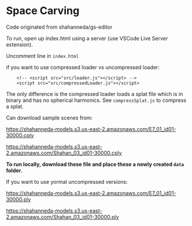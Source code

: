 # Space Carving

Code originated from shahanneda/gs-editor

To run, open up index.html using a server (use VSCode Live Server extension).

Uncomment line in `index.html`

if you want to use compressed loader vs uncompressed loader:
```
	<!-- <script src="src/loader.js"></script> -->
	<script src="src/compressedLoader.js"></script>
```


The only difference is the compressed loader loads a splat file which is in binary and has no spherical harmonics.
See `compressSplat.js` to compress a splat.


Can download sample scenes from:

https://shahanneda-models.s3.us-east-2.amazonaws.com/E7_01_id01-30000.cply

https://shahanneda-models.s3.us-east-2.amazonaws.com/Shahan_03_id01-30000.cply

**To run locally, download these file and place these a newly created `data` folder.**

If you want to use yormal uncompressed versions:

https://shahanneda-models.s3.us-east-2.amazonaws.com/E7_01_id01-30000.ply

https://shahanneda-models.s3.us-east-2.amazonaws.com/Shahan_03_id01-30000.ply

